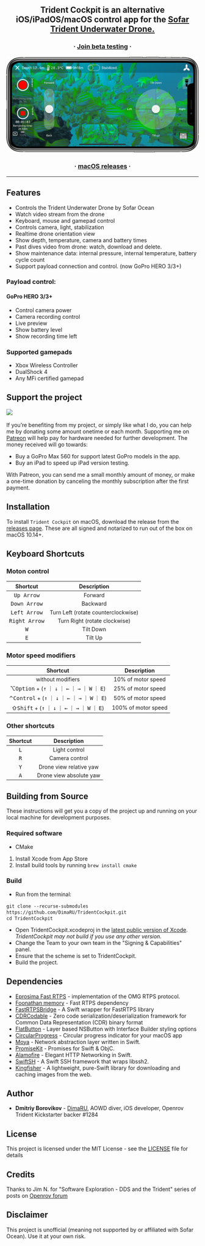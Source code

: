 
<h2 align="center">Trident Cockpit is an alternative iOS/iPadOS/macOS control app for the <a href="https://www.sofarocean.com/products/trident?aff=30">Sofar Trident Underwater Drone.</a></h2>

<h3 align="center"> ·
<a href="https://testflight.apple.com/join/O5vAtGkA">Join beta testing</a> ·
</h3>

<p align="center">
<img src="https://github.com/DimaRU/TridentCockpit/raw/master/Screenshots/iPhone%2011%20Pro%20Max.png" />
</p>
<h3 align="center"> ·
<a href="https://github.com/DimaRU/TridentCockpit/releases">macOS releases</a> ·
</h3>

---

## Features

* Controls the Trident Underwater Drone by Sofar Ocean
* Watch video stream from the drone
* Keyboard, mouse and gamepad control 
* Controls camera, light, stabilization
* Realtime drone orientation view
* Show depth, temperature, camera and battery times
* Past dives video from drone: watch, download and delete.
* Show maintenance data: internal pressure, internal temperature, battery cycle count
* Support payload connection and control. (now GoPro HERO 3/3+)

### Payload control:
#### GoPro HERO 3/3+
* Control camera power
* Camera recording control
* Live preview
* Show battery level
* Show recording time left

### Supported gamepads

* Xbox Wireless Controller
* DualShock 4
* Any MFi certified gamepad

## Support the project
<a href="https://www.patreon.com/DimaRU" data-patreon-widget-type="become-patron-button"><img src="https://img.shields.io/endpoint?style=for-the-badge&url=https%3A%2F%2Fshieldsio-patreon.herokuapp.com%2FDimaRU"></a>

If you’re benefiting from my project, or simply like what I do, you can help me by donating some amount onetime or each month. Supporting me on [Patreon](https://www.patreon.com/DimaRU) will help pay for hardware needed for further development.
The money received will go towards:

* Buy a GoPro Max 560 for support latest GoPro models in the app.
* Buy an iPad to speed up iPad version testing.

With Patreon, you can send me a small monthly amount of money, or make a one-time donation by canceling the monthly subscription after the first payment.

## Installation

To install `Trident Cockpit` on macOS, download the release from the [releases page](https://github.com/DimaRU/TridentCockpit/releases).
These are all signed and notarized to run out of the box on macOS 10.14+.

## Keyboard Shortcuts

### Moton control

 Shortcut | Description
|:-:|:-:|
 <kbd>Up Arrow</kbd> | Forward
 <kbd>Down Arrow</kbd> | Backward
 <kbd>Left Arrow</kbd> | Turn Left (rotate counterclockwise)
 <kbd>Right Arrow</kbd> | Turn Right (rotate clockwise)
 <kbd>W</kbd> | Tilt Down
 <kbd>E</kbd> | Tilt Up

### Motor speed modifiers

 Shortcut | Description 
|:-:|:-:|
without modifiers | 10% of motor speed
&#8997;<kbd>Option</kbd> + (<kbd>&uarr;</kbd> &#65372; <kbd>&darr;</kbd> &#65372; <kbd>&larr;</kbd> &#65372; <kbd>&rarr;</kbd> &#65372; <kbd>W</kbd> &#65372; <kbd>E</kbd>) | 25% of motor speed
&#8963;<kbd>Control</kbd> + (<kbd>&uarr;</kbd> &#65372; <kbd>&darr;</kbd> &#65372; <kbd>&larr;</kbd> &#65372; <kbd>&rarr;</kbd> &#65372; <kbd>W</kbd> &#65372; <kbd>E</kbd>) | 50% of motor speed
&#8679;<kbd>Shift</kbd> + (<kbd>&uarr;</kbd> &#65372; <kbd>&darr;</kbd> &#65372; <kbd>&larr;</kbd> &#65372; <kbd>&rarr;</kbd> &#65372; <kbd>W</kbd> &#65372; <kbd>E</kbd>) | 100% of motor speed

### Other shortcuts

 Shortcut | Description
|:-:|:-:|
 <kbd>L</kbd> | Light control
 <kbd>R</kbd> | Camera control
 <kbd>Y</kbd> | Drone view relative yaw
 <kbd>A</kbd> | Drone view absolute yaw

## Building from Source

These instructions will get you a copy of the project up and running on your local machine for development purposes.

### Required software

* CMake

1. Install Xcode from App Store
2. Install build tools by running `brew install cmake`

### Build

* Run from the terminal:

```
git clone --recurse-submodules https://github.com/DimaRU/TridentCockpit.git
cd TridentCockpit
```

* Open TridentCockpit.xcodeproj in the [latest public version of Xcode](https://itunes.apple.com/us/app/xcode/id497799835). *TridentCockpit may not build if you use any other version.*
* Change the Team to your own team in the "Signing & Capabilities" panel.
* Ensure that the scheme is set to TridentCockpit.
* Build the project.


## Dependencies

* [Eprosima Fast RTPS](https://github.com/eProsima/Fast-RTPS) - implementation of the OMG RTPS protocol.
* [Foonathan memory](https://github.com/foonathan/memory) - Fast RTPS dependency
* [FastRTPSBridge](https://github.com/DimaRU/FastRTPSBridge) - A Swift wrapper for FastRTPS library
* [CDRCodable](https://github.com/DimaRU/CDRCodable) - Zero code serialization/deserialization framework for Common Data Representation (CDR) binary format
* [FlatButton](https://github.com/OskarGroth/FlatButton) - Layer based NSButton with Interface Builder styling options
* [CircularProgress](https://github.com/sindresorhus/CircularProgress) - Circular progress indicator for your macOS app
* [Moya](https://github.com/Moya/Moya) - Network abstraction layer written in Swift.
* [PromiseKit](https://github.com/mxcl/PromiseKit) - Promises for Swift & ObjC.
* [Alamofire](https://github.com/Alamofire/Alamofire) - Elegant HTTP Networking in Swift.
* [SwiftSH](https://github.com/Frugghi/SwiftSH) - A Swift SSH framework that wraps libssh2.
* [Kingfisher](https://github.com/onevcat/Kingfisher) - A lightweight, pure-Swift library for downloading and caching images from the web.


## Author

* **Dmitriy Borovikov** - [DimaRU](https://github.com/DimaRU), AOWD diver, iOS developer, Openrov Trident Kickstarter backer #1284

## License

This project is licensed under the MIT License - see the [LICENSE](LICENSE) file for details

## Credits

Thanks to Jim N. for "Software Exploration - DDS and the Trident" series of posts on [Openrov forum](https://forum.openrov.com/t/software-exploration-dds-and-the-trident-5-fastrtps/7277)

## Disclaimer

This project is unofficial (meaning not supported by or affiliated with Sofar Ocean). Use it at your own risk.
